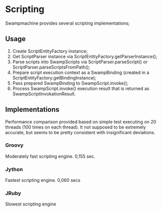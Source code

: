 # Scripting

Swampmachine provides several scripting implementations;

## Usage

1) Create ScriptEntityFactory instance;
2) Get ScriptParser instance via ScriptEntityFactory.getParserInstance();
3) Parse scripts into SwampScripts via ScriptParser.parseScript() or ScriptParser.parseScriptsFromPath();
4) Prepare script execution context as a SwampBinding (created in a ScriptEntityFactory.getBindingInstance);
5) Pass prepared SwampBinding to SwampScript.invoke();
6) Process SwampScript.invoke() execution result that is returned as SwampScriptInvokationResult.

## Implementations

Performance comparison provided based on simple test executing on 20 threads (100 times on each thread). It not supposed to be extremely accurate, but seems to be pretty consistent
with insignificant deviations.

### Groovy

Moderately fast scripting engine.
0,155 sec.


### Jython

Fastest scripting engine.
0,060 secs


### JRuby

Slowest scripting engine